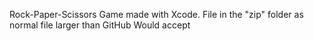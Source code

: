 Rock-Paper-Scissors Game made with Xcode. File in the "zip" folder as normal file larger than GitHub Would accept
